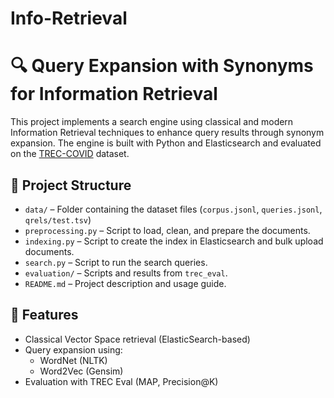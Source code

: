 # Info-Retrieval

# 🔍 Query Expansion with Synonyms for Information Retrieval

This project implements a search engine using classical and modern Information Retrieval techniques to enhance query results through synonym expansion. The engine is built with Python and Elasticsearch and evaluated on the [TREC-COVID](https://public.ukp.informatik.tu-darmstadt.de/thakur/BEIR/datasets/trec-covid.zip) dataset.

## 📁 Project Structure

- `data/` – Folder containing the dataset files (`corpus.jsonl`, `queries.jsonl`, `qrels/test.tsv`)
- `preprocessing.py` – Script to load, clean, and prepare the documents.
- `indexing.py` – Script to create the index in Elasticsearch and bulk upload documents.
- `search.py` – Script to run the search queries.
- `evaluation/` – Scripts and results from `trec_eval`.
- `README.md` – Project description and usage guide.

## 🚀 Features

- Classical Vector Space retrieval (ElasticSearch-based)
- Query expansion using:
  - WordNet (NLTK)
  - Word2Vec (Gensim)
- Evaluation with TREC Eval (MAP, Precision@K)

